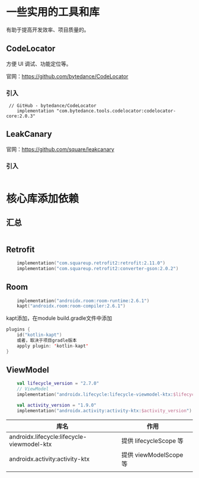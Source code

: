 



# 一些实用的工具和库

有助于提高开发效率、项目质量的。

## CodeLocator

方便 UI 调试、功能定位等。

官网：https://github.com/bytedance/CodeLocator

### 引入

```
 // GitHub - bytedance/CodeLocator
    implementation "com.bytedance.tools.codelocator:codelocator-core:2.0.3"
```

## LeakCanary

官网：https://github.com/square/leakcanary

### 引入

```kotlin

```



# 核心库添加依赖

## 汇总

```kotlin

```

## Retrofit

```kotlin
    implementation("com.squareup.retrofit2:retrofit:2.11.0")
    implementation("com.squareup.retrofit2:converter-gson:2.0.2")
```

## Room

```kotlin
    implementation("androidx.room:room-runtime:2.6.1")
    kapt("androidx.room:room-compiler:2.6.1")
```

kapt添加，在module build.gradle文件中添加

```kotlin
plugins {
    id("kotlin-kapt")
    或者，取决于项目gradle版本
    apply plugin: 'kotlin-kapt'
}
```

## ViewModel

```kotlin
    val lifecycle_version = "2.7.0"
    // ViewModel
    implementation("androidx.lifecycle:lifecycle-viewmodel-ktx:$lifecycle_version")

    val activity_version = "1.9.0"
    implementation("androidx.activity:activity-ktx:$activity_version")
```

| 库名                                       | 作用                   |      |
| ------------------------------------------ | ---------------------- | ---- |
| androidx.lifecycle:lifecycle-viewmodel-ktx | 提供 lifecycleScope 等 |      |
| androidx.activity:activity-ktx             | 提供 viewModelScope 等 |      |
|                                            |                        |      |

